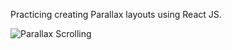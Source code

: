Practicing creating Parallax layouts using React JS.

![Parallax Scrolling](https://github.com/gewashington/parallax-scrolling/blob/master/parallaxScrolling.gif "Parallax Scrolling")